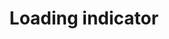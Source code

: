 ---
layout: component.njk
tags: 
    - mobile_components_en
key: loading-indicator-mobile_en
title: Loading indicator
parent: mobile_components_en
image: mobile/overview/loading-indicator.webp
keywords: loading indicator, spinner, loader, loading, activity, animation
order: 90
---